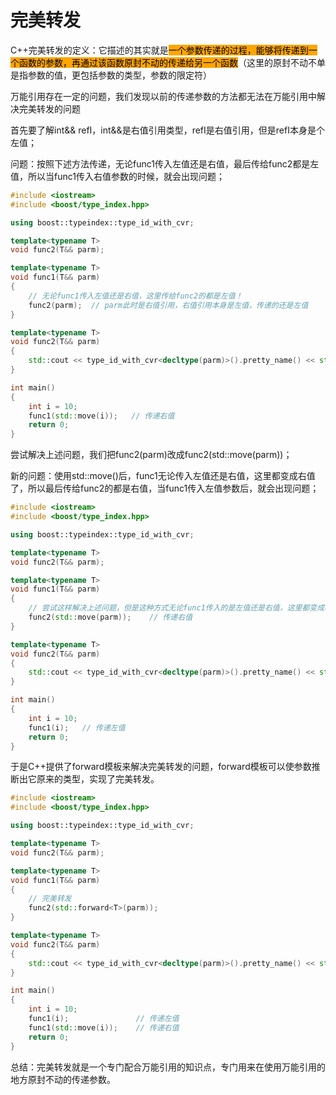 # 完美转发

C++完美转发的定义：它描述的其实就是<mark style="background-color:orange;">一个参数传递的过程，能够将传递到一个函数的参数，再通过该函数原封不动的传递给另一个函数</mark>（这里的原封不动不单是指参数的值，更包括参数的类型，参数的限定符）&#x20;



万能引用存在一定的问题，我们发现以前的传递参数的方法都无法在万能引用中解决完美转发的问题

首先要了解int&& refI，int&&是右值引用类型，refI是右值引用，但是refI本身是个左值；

问题：按照下述方法传递，无论func1传入左值还是右值，最后传给func2都是左值，所以当func1传入右值参数的时候，就会出现问题；

```cpp
#include <iostream>
#include <boost/type_index.hpp>

using boost::typeindex::type_id_with_cvr;

template<typename T>
void func2(T&& parm);

template<typename T>
void func1(T&& parm)
{
    // 无论func1传入左值还是右值，这里传给func2的都是左值！
    func2(parm);  // parm此时是右值引用，右值引用本身是左值，传递的还是左值
}

template<typename T>
void func2(T&& parm) 
{
    std::cout << type_id_with_cvr<decltype(parm)>().pretty_name() << std::endl;  // 最后参数的类型判断是左值引用类型 int&，明显是错误的
}

int main()
{
    int i = 10;
    func1(std::move(i));   // 传递右值
    return 0;
}
```

尝试解决上述问题，我们把func2(parm)改成func2(std::move(parm))；

新的问题：使用std::move()后，func1无论传入左值还是右值，这里都变成右值了，所以最后传给func2的都是右值，当func1传入左值参数后，就会出现问题；

```cpp
#include <iostream>
#include <boost/type_index.hpp>

using boost::typeindex::type_id_with_cvr;

template<typename T>
void func2(T&& parm);

template<typename T>
void func1(T&& parm)
{
    // 尝试这样解决上述问题，但是这种方式无论func1传入的是左值还是右值，这里都变成右值了
    func2(std::move(parm));    // 传递右值
}

template<typename T>
void func2(T&& parm) 
{
    std::cout << type_id_with_cvr<decltype(parm)>().pretty_name() << std::endl;  // 最后参数的类型判断是右值引用类型 int&&，明显是错误的
}

int main()
{
    int i = 10;
    func1(i);   // 传递左值
    return 0;
}
```





于是C++提供了forward模板来解决完美转发的问题，forward模板可以使参数推断出它原来的类型，实现了完美转发。

```cpp
#include <iostream>
#include <boost/type_index.hpp>

using boost::typeindex::type_id_with_cvr;

template<typename T>
void func2(T&& parm);

template<typename T>
void func1(T&& parm)
{
    // 完美转发
    func2(std::forward<T>(parm));
}

template<typename T>
void func2(T&& parm) 
{
    std::cout << type_id_with_cvr<decltype(parm)>().pretty_name() << std::endl;  
}

int main()
{
    int i = 10;
    func1(i);               // 传递左值
    func1(std::move(i));    // 传递右值
    return 0;
}
```



总结：完美转发就是一个专门配合万能引用的知识点，专门用来在使用万能引用的地方原封不动的传递参数。
